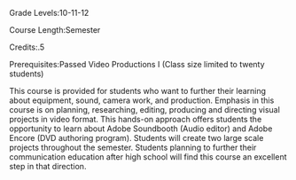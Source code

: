 Grade Levels:10-11-12

Course Length:Semester

Credits:.5

Prerequisites:Passed Video Productions I (Class size limited to twenty students)

This course is provided for students who want to further their learning about equipment, sound, camera work, and production. Emphasis in this course is on planning, researching, editing, producing and directing visual projects in video format. This hands-on approach offers students the opportunity to learn about Adobe Soundbooth (Audio editor) and Adobe Encore (DVD authoring program). Students will create two large scale projects throughout the semester. Students planning to further their communication education after high school will find this course an excellent step in that direction.